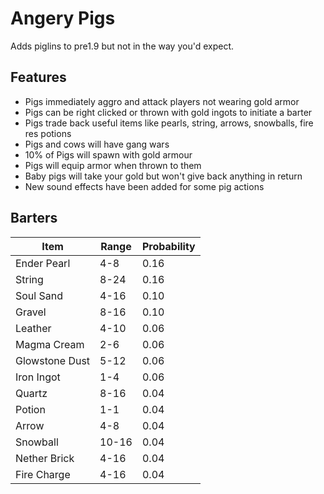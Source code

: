# Angery Pigs

Adds piglins to pre1.9 but not in the way you'd expect.

## Features
- Pigs immediately aggro and attack players not wearing gold armor
- Pigs can be right clicked or thrown with gold ingots to initiate a barter
- Pigs trade back useful items like pearls, string, arrows, snowballs, fire res potions 
- Pigs and cows will have gang wars
- 10% of Pigs will spawn with gold armour
- Pigs will equip armor when thrown to them
- Baby pigs will take your gold but won't give back anything in return
- New sound effects have been added for some pig actions

## Barters
| Item                         | Range   | Probability |
| ----------------------------|---------|-------------|
| Ender Pearl                  | 4-8     | 0.16        |
| String                       | 8-24    | 0.16        |
| Soul Sand                    | 4-16    | 0.10        |
| Gravel                       | 8-16    | 0.10        |
| Leather                      | 4-10    | 0.06        |
| Magma Cream                  | 2-6     | 0.06        |
| Glowstone Dust               | 5-12    | 0.06        |
| Iron Ingot                   | 1-4     | 0.06        |
| Quartz                       | 8-16    | 0.04        |
| Potion                       | 1-1     | 0.04        |
| Arrow                        | 4-8     | 0.04        |
| Snowball                     | 10-16   | 0.04        |
| Nether Brick                 | 4-16    | 0.04        |
| Fire Charge                  | 4-16    | 0.04        |
